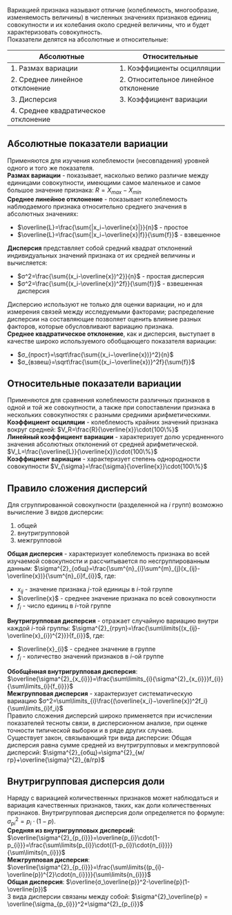 Вариацией признака называют отличие (колеблемость, многообразие, изменяемость величины) в численных значениях признаков единиц совокупности и их колебания около средней величины, что и будет характеризовать совокупность.  
Показатели делятся на абсолютные и относительные:

| Абсолютные                           | Относительные                        |
| ------------------------------------ | ------------------------------------ |
| 1. Размах вариации                   | 1. Коэффициенты осцилляции           |
| 2. Среднее линейное отклонение       | 2. Относительное линейное отклонение |
| 3. Дисперсия                         | 3. Коэффициент вариации              |
| 4. Среднее квадратическое отклонение |                                      |
## Абсолютные показатели вариации
Применяются для изучения колеблемости (несовпадения) уровней одного и того же показателя.  
**Размах вариации** - показывает, насколько велико различие между единицами совокупности, имеющими самое маленькое и самое большое значение признака: $R=X_{max}−X_{min}$  
**Среднее линейное отклонение** - показывает колеблемость наблюдаемого признака относительно среднего значения в абсолютных значениях:  
- $\overline{L}=\frac{\sum{|x_i−\overline{x}|}}{n}$ - простое
- $\overline{L}=\frac{\sum{|x_i−\overline{x}|f}}{\sum{f}}$ - взвешенное
  
**Дисперсия** представляет собой средний квадрат отклонений индивидуальных значений признака от их средней величины и вычисляется:
- $σ^2=\frac{\sum{(x_i-\overline{x})^2}}{n}$ - простая дисперсия
-  $σ^2=\frac{\sum{(x_i-\overline{x})^2f}}{\sum{f}}$ - взвешенная дисперсия
  
Дисперсию используют не только для оценки вариации, но и для измерения связей между исследуемыми факторами; распределение дисперсии на составляющие позволяет оценить влияние разных факторов, которые обусловливают вариацию признака.  
**Среднее квадратическое отклонение**, как и дисперсия, выступает в качестве широко используемого обобщающего показателя вариации:
- $σ_{прост}=\sqrt\frac{\sum{(x_i−\overline{x})}^2}{n}$ 
- $σ_{взвеш}=\sqrt\frac{\sum{(x_i−\overline{x})}^2f}{\sum{f}}$ 
## Относительные показатели вариации
Применяются для сравнения колеблемости различных признаков в одной и той же совокупности, а также при сопоставлении признака в нескольких совокупностях с разными средними арифметическими.  
**Коэффициент осциляции** - колеблемость крайних значений признака вокруг средней: $V_R=\frac{R}{\overline{x}}\cdot{100\%}$  
**Линейный коэффициент вариации** - характеризует долю усредненного значения абсолютных отклонений от средней арифметической. $V_L=\frac{\overline{L}}{\overline{x}}\cdot{100\%}$  
**Коэффициент вариации** - характеризует степень однородности совокупности $V_{\sigma}=\frac{\sigma}{\overline{x}}\cdot{100\%}$
## Правило сложения дисперсий
Для сгруппированной совокупности (разделенной на $i$ групп) возможно вычисление 3 видов дисперсии:
1. общей
2. внутригрупповой
3. межгрупповой
  
**Общая дисперсия** - характеризует колеблемость признака во всей изучаемой совокупности и рассчитывается по несгруппированным данным: $\sigma^{2}_{общ}=\frac{\sum^{n}_{i}\sum^{m}_{j}(x_{ij}-\overline{x})}{\sum^{n}_{i}f_{i}}$, где:  
- $x_{ij}$ - значение признака $j$-той единицы в $i$-той группе  
- $\overline{x}$ - среднее значение признака по всей совокупности 
- $f_i$ - число единиц в $i$-той группе
  
**Внутригрупповая дисперсия** - отражает случайную вариацию внутри каждой $i$-той группы: $\sigma^{2}_{груп}=\frac{\sum\limits{(x_{ij}-\overline{x}_{i})^{2}}}{f_{i}}$, где:  
- $\overline{x}_{i}$ - среднее значение в группе
- $f_{i}$ - количество значений признаков в $i$-ой группе
  
**Обобщённая внутригрупповая дисперсия**: $\overline{\sigma^{2}_{x_{i}}}=\frac{\sum\limits_{i}{\sigma^{2}_{x_{i}}}f_{i}}{\sum\limits_{i}{f_{i}}}$  
**Межгрупповая дисперсия** - характеризует систематическую вариацию $σ^2=\sum\limits_{i}\frac{(\overline{x_i}−\overline{x})^2f_i}{\sum\limits_{i}f_i}$  
Правило сложения дисперсий широко применяется при исчислении показателей тесноты связи, в дисперсионном анализе, при оценке точности типической выборки и в ряде других случаев.  
Существует закон, связывающий три вида дисперсии: Общая дисперсия равна сумме средней из внутригрупповых и межгрупповой дисперсий: $\sigma^{2}_{общ}=\sigma^{2}_{м/гр}+\overline{\sigma}^{2}_{в/гр}$
## Внутригрупповая дисперсия доли

Наряду с вариацией количественных признаков может наблюдаться и вариация качественных признаков, таких, как доли количественных признаков. Внутригрупповая дисперсия доли определяется по формуле: $σ^2_{pi}=p_i⋅(1−p)$.  
**Средняя из внутригрупповых дисперсий**: $\overline{\sigma^{2}_{p_{i}}}=\overline{p_{i}\cdot{1-p_{i}}}=\frac{\sum\limits{p_{i}}\cdot{(1-p_{i})\cdot{n_{i}}}}{\sum\limits{n_{i}}}$  
**Межгрупповая дисперсия**: $\overline{\sigma^{2}_{p_{i}}}=\frac{\sum\limits{(p_{i}-\overline{p})^{2}\cdot{n_{i}}}}{\sum\limits{n_{i}}}$  
**Общая дисперсия**: $\overline{σ_\overline{p}}^2-\overline{p}(1-\overline{p})$  
3 вида дисперсии связаны между собой: $\sigma^{2}_\overline{p} = \overline{\sigma_{p_{i}}}^2+\sigma^{2}_{p_{i}}$